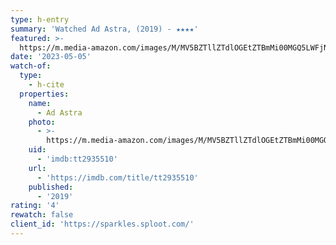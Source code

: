 ```yaml
---
type: h-entry
summary: 'Watched Ad Astra, (2019) - ★★★★'
featured: >-
  https://m.media-amazon.com/images/M/MV5BZTllZTdlOGEtZTBmMi00MGQ5LWFjN2MtOGEyZTliNGY1MzFiXkEyXkFqcGdeQXVyODk4OTc3MTY@._V1_SX300.jpg
date: '2023-05-05'
watch-of:
  type:
    - h-cite
  properties:
    name:
      - Ad Astra
    photo:
      - >-
        https://m.media-amazon.com/images/M/MV5BZTllZTdlOGEtZTBmMi00MGQ5LWFjN2MtOGEyZTliNGY1MzFiXkEyXkFqcGdeQXVyODk4OTc3MTY@._V1_SX300.jpg
    uid:
      - 'imdb:tt2935510'
    url:
      - 'https://imdb.com/title/tt2935510'
    published:
      - '2019'
rating: '4'
rewatch: false
client_id: 'https://sparkles.sploot.com/'
---
```

